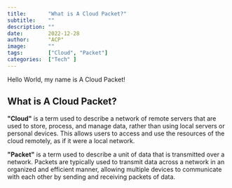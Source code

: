 ```yaml
---
title:       "What is A Cloud Packet?"
subtitle:    ""
description: ""
date:        2022-12-28
author:      "ACP"
image:       ""
tags:        ["Cloud", "Packet"]
categories:  ["Tech" ]
---
```



Hello World, my name is A Cloud Packet!

## What is A Cloud Packet? 

**"Cloud"** is a term used to describe a network of remote servers that are used to store, process, and manage data, rather than using local servers or personal devices. This allows users to access and use the resources of the cloud remotely, as if it were a local network.

**"Packet"** is a term used to describe a unit of data that is transmitted over a network. Packets are typically used to transmit data across a network in an organized and efficient manner, allowing multiple devices to communicate with each other by sending and receiving packets of data.